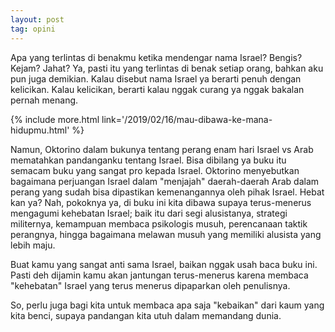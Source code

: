 ```yaml
---
layout: post
tag: opini
---
```


Apa yang terlintas di benakmu ketika mendengar nama Israel? Bengis? Kejam? Jahat? Ya, pasti itu yang terlintas di benak setiap orang, bahkan aku pun juga demikian. Kalau disebut nama Israel ya berarti penuh dengan kelicikan. Kalau kelicikan, berarti kalau nggak curang ya nggak bakalan pernah menang.

{% include more.html link='/2019/02/16/mau-dibawa-ke-mana-hidupmu.html' %}

Namun, Oktorino dalam bukunya tentang perang enam hari Israel vs Arab mematahkan pandanganku tentang Israel. Bisa dibilang ya buku itu semacam buku yang sangat pro kepada Israel. Oktorino menyebutkan bagaimana perjuangan Israel dalam "menjajah" daerah-daerah Arab dalam perang yang sudah bisa dipastikan kemenangannya oleh pihak Israel. Hebat kan ya? Nah, pokoknya ya, di buku ini kita dibawa supaya terus-menerus mengagumi kehebatan Israel; baik itu dari segi alusistanya, strategi militernya, kemampuan membaca psikologis musuh, perencanaan taktik perangnya, hingga bagaimana melawan musuh yang memiliki alusista yang lebih maju.

Buat kamu yang sangat anti sama Israel, baikan nggak usah baca buku ini. Pasti deh dijamin kamu akan jantungan terus-menerus karena membaca "kehebatan" Israel yang terus menerus dipaparkan oleh penulisnya.

So, perlu juga bagi kita untuk membaca apa saja "kebaikan" dari kaum yang kita benci, supaya pandangan kita utuh dalam memandang dunia.